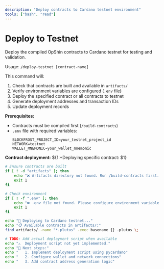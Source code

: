 ```yaml
---
description: "Deploy contracts to Cardano testnet environment"
tools: ["bash", "read"]
---
```


# Deploy to Testnet

Deploy the compiled OpShin contracts to Cardano testnet for testing and validation.

Usage: `/deploy-testnet [contract-name]`

This command will:
1. Check that contracts are built and available in `artifacts/`
2. Verify environment variables are configured (`.env` file)
3. Deploy the specified contract or all contracts to testnet
4. Generate deployment addresses and transaction IDs
5. Update deployment records

**Prerequisites:**
- Contracts must be compiled first (`/build-contracts`)
- `.env` file with required variables:
  ```
  BLOCKFROST_PROJECT_ID=your_testnet_project_id
  NETWORK=testnet
  WALLET_MNEMONIC=your_wallet_mnemonic
  ```

**Contract deployment:**
${1:+Deploying specific contract: $1}

```bash
# Ensure contracts are built
if [ ! -d "artifacts" ]; then
    echo "❌ Artifacts directory not found. Run /build-contracts first."
    exit 1
fi

# Check environment
if [ ! -f ".env" ]; then
    echo "❌ .env file not found. Please configure environment variables."
    exit 1
fi

echo "🚀 Deploying to Cardano testnet..."
echo "📋 Available contracts in artifacts/:"
find artifacts/ -name "*.plutus" -exec basename {} .plutus \;

# TODO: Add actual deployment script when available
echo "⚠️  Deployment script not yet implemented."
echo "📝 Next steps:"
echo "   1. Implement deployment script using pycardano"
echo "   2. Configure wallet and network connections"
echo "   3. Add contract address generation logic"
```